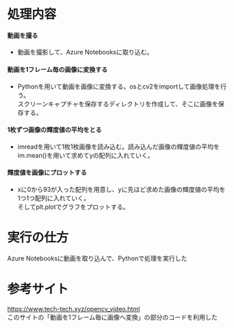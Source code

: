 # 処理内容
#### 動画を撮る
- 動画を撮影して、Azure Notebooksに取り込む。
#### 動画を1フレーム毎の画像に変換する
- Pythonを用いて動画を画像に変換する。osとcv2をimportして画像処理を行う。  
スクリーンキャプチャを保存するディレクトリを作成して、そこに画像を保存する。
#### 1枚ずつ画像の輝度値の平均をとる
- imreadを用いて1枚1枚画像を読み込む。読み込んだ画像の輝度値の平均をim.mean()を用いて求めてyの配列に入れていく。
#### 輝度値を画像にプロットする
- xに0から93が入った配列を用意し、yに先ほど求めた画像の輝度値の平均を1つ1つ配列に入れていく。  
そしてplt.plotでグラフをプロットする。

# 実行の仕方
Azure Notebooksに動画を取り込んで、Pythonで処理を実行した

# 参考サイト
https://www.tech-tech.xyz/opencv_video.html  
このサイトの「動画を1フレーム毎に画像へ変換」の部分のコードを利用した
